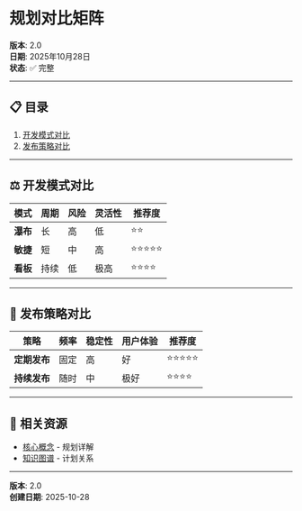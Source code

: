 ﻿# 规划对比矩阵

**版本**: 2.0  
**日期**: 2025年10月28日  
**状态**: ✅ 完整

---

## 📋 目录

1. [开发模式对比](#1-开发模式对比)
2. [发布策略对比](#2-发布策略对比)

---

## ⚖️ 开发模式对比

| 模式 | 周期 | 风险 | 灵活性 | 推荐度 |
|------|------|------|--------|--------|
| **瀑布** | 长 | 高 | 低 | ⭐⭐ |
| **敏捷** | 短 | 中 | 高 | ⭐⭐⭐⭐⭐ |
| **看板** | 持续 | 低 | 极高 | ⭐⭐⭐⭐ |

---

## 🔗 发布策略对比

| 策略 | 频率 | 稳定性 | 用户体验 | 推荐度 |
|------|------|--------|----------|--------|
| **定期发布** | 固定 | 高 | 好 | ⭐⭐⭐⭐⭐ |
| **持续发布** | 随时 | 中 | 极好 | ⭐⭐⭐⭐ |

---

## 🔗 相关资源

- [核心概念](./CONCEPTS.md) - 规划详解
- [知识图谱](./KNOWLEDGE_GRAPH.md) - 计划关系

---

**版本**: 2.0  
**创建日期**: 2025-10-28
